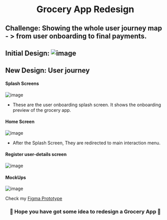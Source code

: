 <h1 align="center">  Grocery App Redesign </h1>

## Challenge: Showing the whole user journey map - > from user onboarding to final payments.

## Initial Design: ![image](https://user-images.githubusercontent.com/72400676/137605832-eede3904-de85-49cd-bd77-5169f3b4e6f5.png)

## New Design: User journey
#### Splash Screens
![image](https://github.com/shreya-gb/winter-of-contributing/blob/main/UI_UX/Redesign%20-%20Grocery%20App/splash%20screens.jpg)

- These are the user onboarding splash screen. It shows the onboarding preview of the grocery app.

#### Home Screen
![image](https://github.com/shreya-gb/winter-of-contributing/blob/main/UI_UX/Redesign%20-%20Grocery%20App/UI-UX.jpg)

- After the Splash Screen, They are redirected to main interaction menu.

#### Register user-details screen
![image](https://github.com/shreya-gb/winter-of-contributing/blob/main/UI_UX/Redesign%20-%20Grocery%20App/SignUp%20Page.png)

#### MockUps
![image](https://github.com/shreya-gb/winter-of-contributing/blob/main/UI_UX/Redesign%20-%20Grocery%20App/Details%20of%20Elements.jpg)


Check my <a href="https://www.figma.com/file/phZ4julOjeaIvElZz5080h/Redesign?node-id=0%3A">Figma Prototype</a>
<h3 align="center">🎉 Hope you have got some idea to redesign a Grocery App 🎉</h3>
